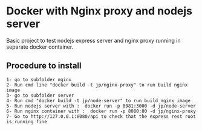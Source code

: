# Docker with Nginx proxy and nodejs server
 
Basic project to test nodejs express server and nginx proxy running in separate docker container.


## Procedure to install

```
1- go to subfolder nginx
2- Run cmd line "docker build -t jp/nginx-proxy" to run build nginx image
3- go to subfolder server
4- Run cmd "docker build -t jp/node-server" to run build nginx image
5- Run nodejs server with :  docker run -p 8081:3000 -d jp/node-server
6- Run nginx container with :  docker run -p 8080:80 -d jp/nginx-proxy
7- Go to http://127.0.0.1:8080/api to check that the express rest root is running fine
```